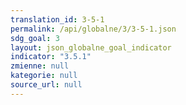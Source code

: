 ```yaml
---
translation_id: 3-5-1
permalink: /api/globalne/3/3-5-1.json
sdg_goal: 3
layout: json_globalne_goal_indicator
indicator: "3.5.1"
zmienne: null
kategorie: null
source_url: null
---
```

